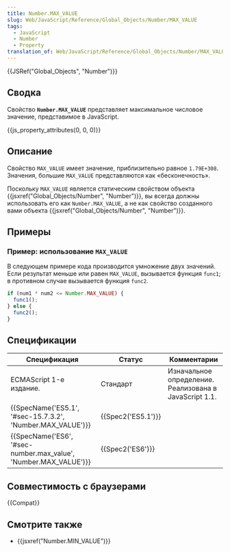 ```yaml
---
title: Number.MAX_VALUE
slug: Web/JavaScript/Reference/Global_Objects/Number/MAX_VALUE
tags:
  - JavaScript
  - Number
  - Property
translation_of: Web/JavaScript/Reference/Global_Objects/Number/MAX_VALUE
---
```


{{JSRef("Global_Objects", "Number")}}

## Сводка

Свойство **`Number.MAX_VALUE`** представляет максимальное числовое значение, представимое в JavaScript.

{{js_property_attributes(0, 0, 0)}}

## Описание

Свойство `MAX_VALUE` имеет значение, приблизительно равное `1.79E+308`. Значения, большие `MAX_VALUE` представляются как «бесконечность».

Поскольку `MAX_VALUE` является статическим свойством объекта {{jsxref("Global_Objects/Number", "Number")}}, вы всегда должны использовать его как `Number.MAX_VALUE`, а не как свойство созданного вами объекта {{jsxref("Global_Objects/Number", "Number")}}.

## Примеры

### Пример: использование `MAX_VALUE`

В следующем примере кода производится умножение двух значений. Если результат меньше или равен `MAX_VALUE`, вызывается функция `func1`; в противном случае вызывается функция `func2`.

```js
if (num1 * num2 <= Number.MAX_VALUE) {
  func1();
} else {
  func2();
}
```

## Спецификации

| Спецификация                                                     | Статус             | Комментарии                                            |
| ---------------------------------------------------------------- | ------------------ | ------------------------------------------------------ |
| ECMAScript 1-е издание.                                          | Стандарт           | Изначальное определение. Реализована в JavaScript 1.1. |
| {{SpecName('ES5.1', '#sec-15.7.3.2', 'Number.MAX_VALUE')}}       | {{Spec2('ES5.1')}} |                                                        |
| {{SpecName('ES6', '#sec-number.max_value', 'Number.MAX_VALUE')}} | {{Spec2('ES6')}}   |                                                        |

## Совместимость с браузерами

{{Compat}}

## Смотрите также

- {{jsxref("Number.MIN_VALUE")}}

